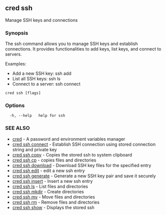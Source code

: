 ## cred ssh

Manage SSH keys and connections

### Synopsis

The ssh command allows you to manage SSH keys and establish connections.
It provides functionalities to add keys, list keys, and connect to servers.

Examples:
- Add a new SSH key: ssh add <key-name>
- List all SSH keys: ssh ls
- Connect to a server: ssh connect <key-name>

```
cred ssh [flags]
```

### Options

```
  -h, --help   help for ssh
```

### SEE ALSO

* [cred](cred.md)	 - A password and environment variables manager
* [cred ssh connect](cred_ssh_connect.md)	 - Establish SSH connection using stored connection string and private key
* [cred ssh copy](cred_ssh_copy.md)	 - Copies the stored ssh to system clipboard
* [cred ssh cp](cred_ssh_cp.md)	 - copies files and directories
* [cred ssh download](cred_ssh_download.md)	 - Download SSH key files for the specified entry
* [cred ssh edit](cred_ssh_edit.md)	 - edit a new ssh entry
* [cred ssh generate](cred_ssh_generate.md)	 - Generate a new SSH key pair and save it securely
* [cred ssh insert](cred_ssh_insert.md)	 - Insert a new ssh entry
* [cred ssh ls](cred_ssh_ls.md)	 - List files and directories
* [cred ssh mkdir](cred_ssh_mkdir.md)	 - Create directories
* [cred ssh mv](cred_ssh_mv.md)	 - Move files and directories
* [cred ssh rm](cred_ssh_rm.md)	 - Remove files and directories
* [cred ssh show](cred_ssh_show.md)	 - Displays the stored ssh

